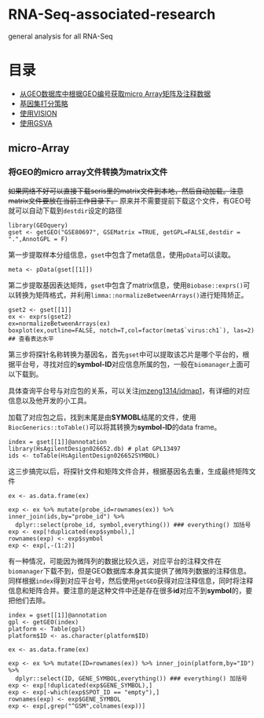 # RNA-Seq-associated-research
general analysis for all RNA-Seq

# 目录

- [从GEO数据库中根据GEO编号获取micro Array矩阵及注释数据](#micro-Array)
- [基因集打分策略](#micro-Array)
 - [使用VISION](#micro-Array)
 - [使用GSVA](#micro-Array)
  
## micro-Array

### 将GEO的micro array文件转换为matrix文件

~~如果网络不好可以直接下载seris里的matrix文件到本地，然后自动加载。注意matrix文件要放在当前工作目录下。~~
原来并不需要提前下载这个文件，有GEO号就可以自动下载到`destdir`设定的路径

```
library(GEOquery)
gset <- getGEO("GSE80697", GSEMatrix =TRUE, getGPL=FALSE,destdir = ".",AnnotGPL = F)
```

第一步提取样本分组信息，`gset`中包含了meta信息，使用`pData`可以读取。

```
meta <- pData(gset[[1]])
```

第二步提取基因表达矩阵，`gset`中包含了matrix信息，使用`Biobase::exprs()`可以转换为矩阵格式，并利用`limma::normalizeBetweenArrays()`进行矩阵矫正。

```
gset2 <- gset[[1]]
ex <- exprs(gset2)
ex=normalizeBetweenArrays(ex) 
boxplot(ex,outline=FALSE, notch=T,col=factor(meta$`virus:ch1`), las=2) ## 查看表达水平
```

第三步将探针名称转换为基因名，首先`gset`中可以提取该芯片是哪个平台的，根据平台号，寻找对应的**symbol-ID**对应信息所属的包，一般在`biomanager`上面可以下载到。

具体查询平台号与对应包的关系，可以关注[jmzeng1314/idmap1](https://github.com/jmzeng1314/idmap1)，有详细的对应信息以及他开发的小工具。

加载了对应包之后，找到末尾是由**SYMOBL**结尾的文件，使用`BiocGenerics::toTable()`可以将其转换为**symbol-ID**的data frame。

```
index = gset[[1]]@annotation
library(HsAgilentDesign026652.db) # plat GPL13497
ids <- toTable(HsAgilentDesign026652SYMBOL)
```

这三步搞完以后，将探针文件和矩阵文件合并，根据基因名去重，生成最终矩阵文件

```
ex <- as.data.frame(ex) 

exp <- ex %>% mutate(probe_id=rownames(ex)) %>% inner_join(ids,by="probe_id") %>% 
  dplyr::select(probe_id, symbol,everything()) ### everything() 加括号
exp <- exp[!duplicated(exp$symbol),] 
rownames(exp) <- exp$symbol 
exp <- exp[,-(1:2)]
```

有一种情况，可能因为微阵列的数据比较久远，对应平台的注释文件在`biomanager`下载不到，但是GEO数据库本身其实提供了微阵列数据的注释信息。
同样根据`index`得到对应平台号，然后使用`getGEO`获得对应注释信息，同时将注释信息和矩阵合并。要注意的是这种文件中还是存在很多**id**对应不到**symbol**的，要把他们去除。

```
index = gset[[1]]@annotation
gpl <- getGEO(index)
platform <- Table(gpl)
platform$ID <- as.character(platform$ID)

ex <- as.data.frame(ex) 

exp <- ex %>% mutate(ID=rownames(ex)) %>% inner_join(platform,by="ID") %>% 
  dplyr::select(ID, GENE_SYMBOL,everything()) ### everything() 加括号
exp <- exp[!duplicated(exp$GENE_SYMBOL),] 
exp <- exp[-which(exp$SPOT_ID == "empty"),]
rownames(exp) <- exp$GENE_SYMBOL 
exp <- exp[,grep("^GSM",colnames(exp))]

```








